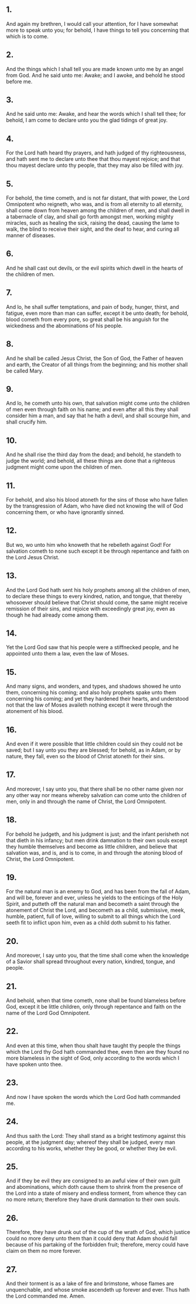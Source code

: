 ## 1.
And again my brethren, I would call your attention, for I have somewhat more to speak unto you; for behold, I have things to tell you concerning that which is to come.
## 2.
And the things which I shall tell you are made known unto me by an angel from God. And he said unto me: Awake; and I awoke, and behold he stood before me.
## 3.
And he said unto me: Awake, and hear the words which I shall tell thee; for behold, I am come to declare unto you the glad tidings of great joy.
## 4.
For the Lord hath heard thy prayers, and hath judged of thy righteousness, and hath sent me to declare unto thee that thou mayest rejoice; and that thou mayest declare unto thy people, that they may also be filled with joy.
## 5.
For behold, the time cometh, and is not far distant, that with power, the Lord Omnipotent who reigneth, who was, and is from all eternity to all eternity, shall come down from heaven among the children of men, and shall dwell in a tabernacle of clay, and shall go forth amongst men, working mighty miracles, such as healing the sick, raising the dead, causing the lame to walk, the blind to receive their sight, and the deaf to hear, and curing all manner of diseases.
## 6.
And he shall cast out devils, or the evil spirits which dwell in the hearts of the children of men.
## 7.
And lo, he shall suffer temptations, and pain of body, hunger, thirst, and fatigue, even more than man can suffer, except it be unto death; for behold, blood cometh from every pore, so great shall be his anguish for the wickedness and the abominations of his people.
## 8.
And he shall be called Jesus Christ, the Son of God, the Father of heaven and earth, the Creator of all things from the beginning; and his mother shall be called Mary.
## 9.
And lo, he cometh unto his own, that salvation might come unto the children of men even through faith on his name; and even after all this they shall consider him a man, and say that he hath a devil, and shall scourge him, and shall crucify him.
## 10.
And he shall rise the third day from the dead; and behold, he standeth to judge the world; and behold, all these things are done that a righteous judgment might come upon the children of men.
## 11.
For behold, and also his blood atoneth for the sins of those who have fallen by the transgression of Adam, who have died not knowing the will of God concerning them, or who have ignorantly sinned.
## 12.
But wo, wo unto him who knoweth that he rebelleth against God! For salvation cometh to none such except it be through repentance and faith on the Lord Jesus Christ.
## 13.
And the Lord God hath sent his holy prophets among all the children of men, to declare these things to every kindred, nation, and tongue, that thereby whosoever should believe that Christ should come, the same might receive remission of their sins, and rejoice with exceedingly great joy, even as though he had already come among them.
## 14.
Yet the Lord God saw that his people were a stiffnecked people, and he appointed unto them a law, even the law of Moses.
## 15.
And many signs, and wonders, and types, and shadows showed he unto them, concerning his coming; and also holy prophets spake unto them concerning his coming; and yet they hardened their hearts, and understood not that the law of Moses availeth nothing except it were through the atonement of his blood.
## 16.
And even if it were possible that little children could sin they could not be saved; but I say unto you they are blessed; for behold, as in Adam, or by nature, they fall, even so the blood of Christ atoneth for their sins.
## 17.
And moreover, I say unto you, that there shall be no other name given nor any other way nor means whereby salvation can come unto the children of men, only in and through the name of Christ, the Lord Omnipotent.
## 18.
For behold he judgeth, and his judgment is just; and the infant perisheth not that dieth in his infancy; but men drink damnation to their own souls except they humble themselves and become as little children, and believe that salvation was, and is, and is to come, in and through the atoning blood of Christ, the Lord Omnipotent.
## 19.
For the natural man is an enemy to God, and has been from the fall of Adam, and will be, forever and ever, unless he yields to the enticings of the Holy Spirit, and putteth off the natural man and becometh a saint through the atonement of Christ the Lord, and becometh as a child, submissive, meek, humble, patient, full of love, willing to submit to all things which the Lord seeth fit to inflict upon him, even as a child doth submit to his father.
## 20.
And moreover, I say unto you, that the time shall come when the knowledge of a Savior shall spread throughout every nation, kindred, tongue, and people.
## 21.
And behold, when that time cometh, none shall be found blameless before God, except it be little children, only through repentance and faith on the name of the Lord God Omnipotent.
## 22.
And even at this time, when thou shalt have taught thy people the things which the Lord thy God hath commanded thee, even then are they found no more blameless in the sight of God, only according to the words which I have spoken unto thee.
## 23.
And now I have spoken the words which the Lord God hath commanded me.
## 24.
And thus saith the Lord: They shall stand as a bright testimony against this people, at the judgment day; whereof they shall be judged, every man according to his works, whether they be good, or whether they be evil.
## 25.
And if they be evil they are consigned to an awful view of their own guilt and abominations, which doth cause them to shrink from the presence of the Lord into a state of misery and endless torment, from whence they can no more return; therefore they have drunk damnation to their own souls.
## 26.
Therefore, they have drunk out of the cup of the wrath of God, which justice could no more deny unto them than it could deny that Adam should fall because of his partaking of the forbidden fruit; therefore, mercy could have claim on them no more forever.
## 27.
And their torment is as a lake of fire and brimstone, whose flames are unquenchable, and whose smoke ascendeth up forever and ever. Thus hath the Lord commanded me. Amen.
